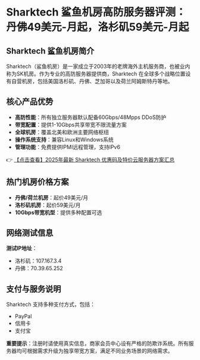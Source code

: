# Sharktech 鲨鱼机房高防服务器评测：丹佛49美元-月起，洛杉矶59美元-月起

## Sharktech 鲨鱼机房简介

Sharktech（鲨鱼机房）是一家成立于2003年的老牌海外主机服务商，也被业内称为SK机房。作为专业的高防服务器提供商，Sharktech 在全球多个战略位置设有自营机房，包括美国洛杉矶、丹佛、芝加哥以及荷兰阿姆斯特丹等地。

## 核心产品优势

- **高防性能**：所有独立服务器默认配备60Gbps/48Mpps DDoS防护
- **带宽配置**：提供1-10Gbps共享带宽不限流量方案
- **全球机房**：覆盖北美和欧洲主要网络枢纽
- **操作系统支持**：兼容Linux和Windows系统
- **管理功能**：免费提供IPMI远程管理，支持IPv6

👉 [【点击查看】2025年最新 Sharktech 优惠码及特价云服务器方案汇总](https://bit.ly/Sharktech)

## 热门机房价格方案

- **丹佛/荷兰机房**：起价49美元/月
- **洛杉矶机房**：起价59美元/月
- **10Gbps带宽机型**：提供多种配置可选

## 网络测试信息

**测试IP地址**：
- 洛杉矶：107.167.3.4
- 丹佛：70.39.65.252

## 支付与服务说明

Sharktech 支持多种支付方式，包括：
- PayPal
- 信用卡
- 支付宝

**重要提示**：注册时请使用真实信息，商家会员中心设有严格的防欺诈系统。所有服务器均可根据需求升级为独享带宽方案，满足不同业务场景的网络需求。